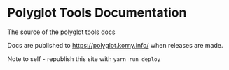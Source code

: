 # Polyglot Tools Documentation

The source of the polyglot tools docs

Docs are published to <https://polyglot.korny.info/> when releases are made.

Note to self - republish this site with `yarn run deploy`